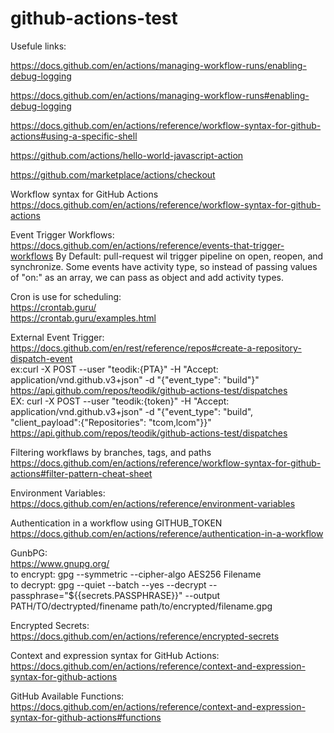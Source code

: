 # github-actions-test

Usefule links:

https://docs.github.com/en/actions/managing-workflow-runs/enabling-debug-logging

https://docs.github.com/en/actions/managing-workflow-runs#enabling-debug-logging

https://docs.github.com/en/actions/reference/workflow-syntax-for-github-actions#using-a-specific-shell

https://github.com/actions/hello-world-javascript-action

https://github.com/marketplace/actions/checkout

Workflow syntax for GitHub Actions \
https://docs.github.com/en/actions/reference/workflow-syntax-for-github-actions 

Event Trigger Workflows:\
https://docs.github.com/en/actions/reference/events-that-trigger-workflows
    By Default: pull-request wil trigger pipeline on open, reopen, and synchronize. Some events have activity type, so instead of passing values of "on:" as an array, we can pass as object and add activity types.  

Cron is use for scheduling:\
https://crontab.guru/ \
https://crontab.guru/examples.html 

External Event Trigger: \
https://docs.github.com/en/rest/reference/repos#create-a-repository-dispatch-event \
ex:curl -X POST --user "teodik:{PTA}" -H "Accept: application/vnd.github.v3+json" -d "{\"event_type\": \"build\"}" https://api.github.com/repos/teodik/github-actions-test/dispatches \
EX: curl -X POST --user "teodik:{token}" -H "Accept: application/vnd.github.v3+json" -d "{\"event_type\": \"build\", \"client_payload\":{\"Repositories\": \"tcom,lcom\"}}" https://api.github.com/repos/teodik/github-actions-test/dispatches 

Filtering workflaws by branches, tags, and paths
https://docs.github.com/en/actions/reference/workflow-syntax-for-github-actions#filter-pattern-cheat-sheet 

Environment Variables: \
https://docs.github.com/en/actions/reference/environment-variables 

Authentication in a workflow using GITHUB_TOKEN \
https://docs.github.com/en/actions/reference/authentication-in-a-workflow 

GunbPG: \
https://www.gnupg.org/ \
to encrypt: gpg --symmetric --cipher-algo AES256 Filename \
to decrypt: gpg --quiet --batch --yes --decrypt --passphrase="${{secrets.PASSPHRASE}}" --output PATH/TO/dectrypted/finename path/to/encrypted/filename.gpg

Encrypted Secrets: \
https://docs.github.com/en/actions/reference/encrypted-secrets

Context and expression syntax for GitHub Actions: \
https://docs.github.com/en/actions/reference/context-and-expression-syntax-for-github-actions

GitHub Available Functions: \
https://docs.github.com/en/actions/reference/context-and-expression-syntax-for-github-actions#functions